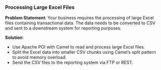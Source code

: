 ### **Processing Large Excel Files**
**Problem Statement**: Your business requires the processing of large Excel files containing transactional data. The data needs to be converted to CSV and sent to a downstream system for reporting purposes.

**Solution**:
- Use Apache POI with Camel to read and process large Excel files.
- Split the Excel data into smaller CSV chunks using Camel’s split pattern to avoid memory overload.
- Send the CSV files to the reporting system via FTP or REST.
